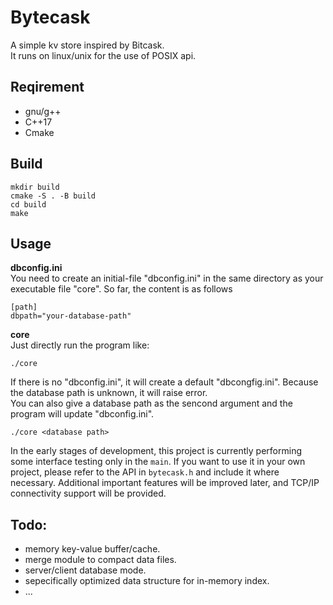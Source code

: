 # Bytecask

A simple kv store inspired by Bitcask.\
It runs on linux/unix for the use of POSIX api.

## Reqirement
+ gnu/g++ 
+ C++17
+ Cmake

## Build
```
mkdir build
cmake -S . -B build
cd build
make
```
## Usage

**dbconfig.ini**\
You need to create an initial-file "dbconfig.ini" in the same directory as your executable file "core". So far, the content is as follows
```
[path]
dbpath="your-database-path" 
```

**core**\
Just directly run the program like:
```
./core
``` 
If there is no "dbconfig.ini", it will create a default "dbcongfig.ini". Because the database path is unknown, it will raise error.\
You can also give a database path as the sencond argument and the program will update "dbconfig.ini".
```
./core <database path>
```

In the early stages of development, this project is currently performing some interface testing only in the `main`. If you want to use it in your own project, please refer to the API in `bytecask.h` and include it where necessary. Additional important features will be improved later, and TCP/IP connectivity support will be provided.

## Todo:
+ memory key-value buffer/cache.
+ merge module to compact data files.
+ server/client database mode.
+ sepecifically optimized data structure for in-memory index.
+ ...